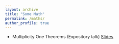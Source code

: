 ```yaml
---
layout: archive
title: "Some Math"
permalink: /maths/
author_profile: true
---
```


* Multiplicity One Theorems (Expository talk) [Slides](_maths/Multiplicity_one_theorems.pdf).
